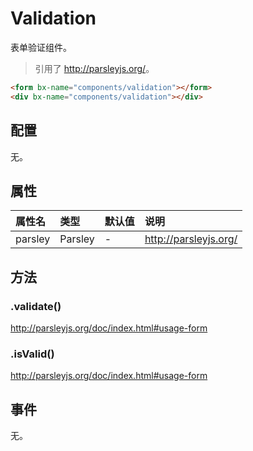 # Validation

表单验证组件。

> 引用了 <http://parsleyjs.org/>。

```html
<form bx-name="components/validation"></form>
<div bx-name="components/validation"></div>
```

## 配置

无。

## 属性

属性名  | 类型    | 默认值 | 说明
:------ | :------ | :----- | :----------
parsley | Parsley | -      | <http://parsleyjs.org/>

## 方法

### .validate()

<http://parsleyjs.org/doc/index.html#usage-form>

### .isValid()

<http://parsleyjs.org/doc/index.html#usage-form>

## 事件

无。
